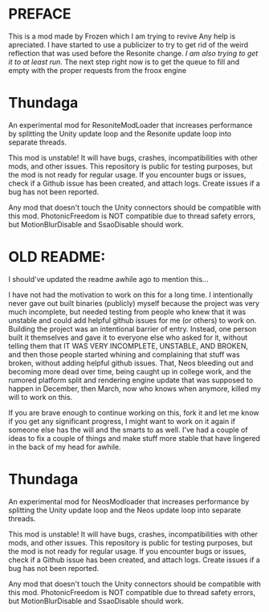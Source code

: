# PREFACE
This is a mod made by Frozen which I am trying to revive
Any help is apreciated. I have started to use a publicizer to try to get rid of the weird reflection that was used before the Resonite change.
*I am also trying to get it to at least run.*
The next step right now is to get the queue to fill and empty with the proper requests from the froox engine

# Thundaga
An experimental mod for ResoniteModLoader that increases performance by splitting the Unity update loop and the Resonite update loop into separate threads.

This mod is unstable! It will have bugs, crashes, incompatibilities with other mods, and other issues. This repository is public for testing purposes, but the mod is not ready for regular usage. If you encounter bugs or issues, check if a Github issue has been created, and attach logs. Create issues if a bug has not been reported.

Any mod that doesn't touch the Unity connectors should be compatible with this mod. PhotonicFreedom is NOT compatible due to thread safety errors, but MotionBlurDisable and SsaoDisable should work.


# OLD README:

I should've updated the readme awhile ago to mention this...

I have not had the motivation to work on this for a long time. I intentionally never gave out built binaries (publicly) myself because the project was very much incomplete, but needed testing from people who knew that it was unstable and could add helpful github issues for me (or others) to work on. Building the project was an intentional barrier of entry. Instead, one person built it themselves and gave it to everyone else who asked for it, without telling them that IT WAS VERY INCOMPLETE, UNSTABLE, AND BROKEN, and then those people started whining and complaining that stuff was broken, without adding helpful github issues. That, Neos bleeding out and becoming more dead over time, being caught up in college work, and the rumored platform split and rendering engine update that was supposed to happen in December, then March, now who knows when anymore, killed my will to work on this.

If you are brave enough to continue working on this, fork it and let me know if you get any significant progress, I might want to work on it again if someone else has the will and the smarts to as well. I've had a couple of ideas to fix a couple of things and make stuff more stable that have lingered in the back of my head for awhile.

# Thundaga
An experimental mod for NeosModloader that increases performance by splitting the Unity update loop and the Neos update loop into separate threads.

This mod is unstable! It will have bugs, crashes, incompatibilities with other mods, and other issues. This repository is public for testing purposes, but the mod is not ready for regular usage. If you encounter bugs or issues, check if a Github issue has been created, and attach logs. Create issues if a bug has not been reported.

Any mod that doesn't touch the Unity connectors should be compatible with this mod. PhotonicFreedom is NOT compatible due to thread safety errors, but MotionBlurDisable and SsaoDisable should work.
